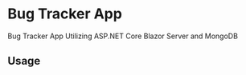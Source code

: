 # Bug Tracker App

Bug Tracker App Utilizing ASP.NET Core Blazor Server and MongoDB

<!-- ## [Live Site](https://jessusrbugtracker.herokuapp.com/) -->

## Usage